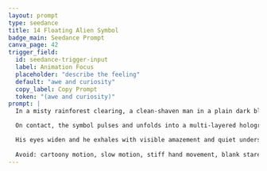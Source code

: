 ```yaml
---
layout: prompt
type: seedance
title: 14 Floating Alien Symbol
badge_main: Seedance Prompt
canva_page: 42
trigger_field:
  id: seedance-trigger-input
  label: Animation Focus
  placeholder: "describe the feeling"
  default: "awe and curiosity"
  copy_label: Copy Prompt
  token: "(awe and curiosity)"
prompt: |
  In a misty rainforest clearing, a clean-shaven man in a plain dark blue T-shirt raises his finger to gently touch a hovering magenta alien symbol.

  On contact, the symbol pulses and unfolds into a multi-layered holographic interface with animated alien glyphs, star clusters, molecular diagrams, and shifting geometries. Streams of luminous data arc around his upper body, synchronizing with his presence. A glowing ring briefly encircles his head while bursts of intelligent light ripple across his face and eyes, signaling knowledge transfer.

  His eyes widen and he exhales with visible amazement and quiet understanding. The entire motion remains natural and realistic, captured at 1× speed with cinematic clarity.
  
  Avoid: cartoony motion, slow motion, stiff hand movement, blank stare, flickering hologram, robotic posture, jerky activation, glitching interface, pixelation, glowing errors, unrealistic light behavior
---
```

